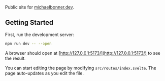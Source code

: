 Public site for [michaelbonner.dev](https://michaelbonner.dev/).

## Getting Started

First, run the development server:

```bash
npm run dev -- --open
```

A browser should open at [http://127.0.0.1:5173/](http://127.0.0.1:5173/) to see the result.

You can start editing the page by modifying `src/routes/index.svelte`. The page auto-updates as you edit the file.
